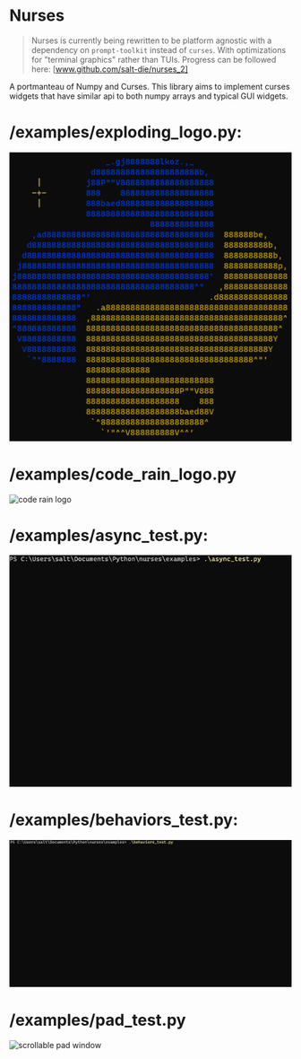 # Nurses

> Nurses is currently being rewritten to be platform agnostic with a dependency on `prompt-toolkit` instead of `curses`.  With optimizations for "terminal graphics" rather than TUIs. Progress can be followed here: [www.github.com/salt-die/nurses_2]

A portmanteau of Numpy and Curses. This library aims to implement curses widgets that have similar api to both
numpy arrays and typical GUI widgets.

# /examples/exploding_logo.py:

![exploding python logo](exploding_python.gif)

# /examples/code_rain_logo.py

![code rain logo](code_rain.gif)

# /examples/async_test.py:

![asynchronous test](async_test.gif)

# /examples/behaviors_test.py:

![moving and selectable widgets](behaviors.gif)

# /examples/pad_test.py

![scrollable pad window](pad_test.gif)
